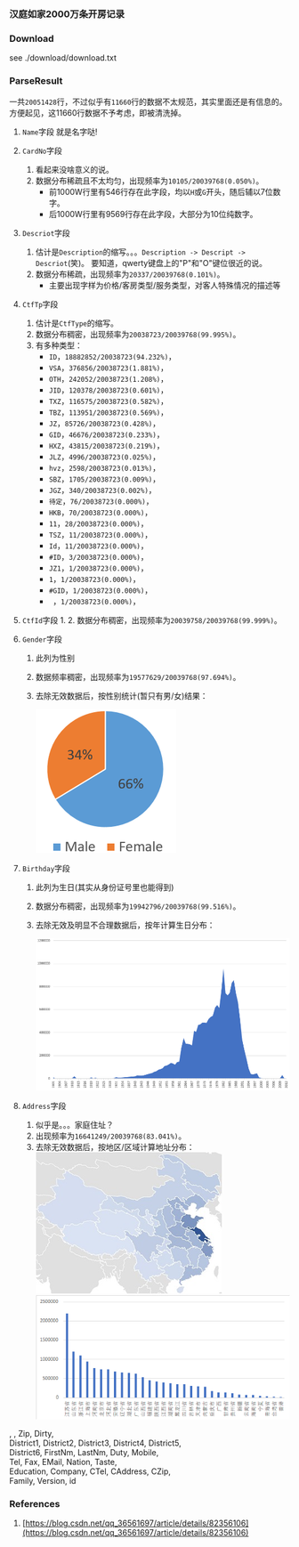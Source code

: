 ### 汉庭如家2000万条开房记录

### Download

see ./download/download.txt

### ParseResult

一共`20051428`行，不过似乎有`11660`行的数据不太规范，其实里面还是有信息的。
方便起见，这11660行数据不予考虑，即被清洗掉。

1. `Name`字段
    就是名字哒!

2. `CardNo`字段
    1. 看起来没啥意义的说。
    2. 数据分布稀疏且不太均匀，出现频率为`10105/20039768(0.050%)`。
        * 前1000W行里有546行存在此字段，均以`H`或`G`开头，随后辅以7位数字。
        * 后1000W行里有9569行存在此字段，大部分为10位纯数字。

3. `Descriot`字段
    1. 估计是`Description`的缩写。。。`Description -> Descript -> Descriot`(笑)。
    要知道，qwerty键盘上的"P"和"O"键位很近的说。
    2. 数据分布稀疏，出现频率为`20337/20039768(0.101%)`。
        * 主要出现字样为价格/客房类型/服务类型，对客人特殊情况的描述等

4. `CtfTp`字段
    1. 估计是`CtfType`的缩写。
    2. 数据分布稠密，出现频率为`20038723/20039768(99.995%)`。
    3. 有多种类型：
        * `ID`，`18882852/20038723(94.232%)`，
        * `VSA`，`376856/20038723(1.881%)`，
        * `OTH`，`242052/20038723(1.208%)`，
        * `JID`，`120378/20038723(0.601%)`，
        * `TXZ`，`116575/20038723(0.582%)`，
        * `TBZ`，`113951/20038723(0.569%)`，
        * `JZ`，`85726/20038723(0.428%)`，
        * `GID`，`46676/20038723(0.233%)`，
        * `HXZ`，`43815/20038723(0.219%)`，
        * `JLZ`，`4996/20038723(0.025%)`，
        * `hvz`，`2598/20038723(0.013%)`，
        * `SBZ`，`1705/20038723(0.009%)`，
        * `JGZ`，`340/20038723(0.002%)`，
        * `待定`，`76/20038723(0.000%)`，
        * `HKB`，`70/20038723(0.000%)`，
        * `11`，`28/20038723(0.000%)`，
        * `TSZ`，`11/20038723(0.000%)`，
        * `Id`，`11/20038723(0.000%)`，
        * `#ID`，`3/20038723(0.000%)`，
        * `JZ1`，`1/20038723(0.000%)`，
        * `1`，`1/20038723(0.000%)`，
        * `#GID`，`1/20038723(0.000%)`，
        * ` `，`1/20038723(0.000%)`，
     
5. `CtfId`字段
    1. 
    2. 数据分布稠密，出现频率为`20039758/20039768(99.999%)`。
    
6.  `Gender`字段
    1. 此列为性别
    2. 数据频率稠密，出现频率为`19577629/20039768(97.694%)`。
    3. 去除无效数据后，按性别统计(暂只有男/女)结果：
    
        ![](md_img/gender_analysis.png)
        
7. `Birthday`字段
    1. 此列为生日(其实从身份证号里也能得到)
    2. 数据分布稠密，出现频率为`19942796/20039768(99.516%)`。
    3. 去除无效及明显不合理数据后，按年计算生日分布：
    
        ![](md_img/birthday_analysis.png)
        
8. `Address`字段
    1. 似乎是。。。家庭住址？
    2. 出现频率为`16641249/20039768(83.041%)`。
    3. 去除无效数据后，按地区/区域计算地址分布：
        ![](md_img/address_map.jpg)
        ![](md_img/address.png)
    
    
        
        
        
        
        
        
        



, , Zip, Dirty, \
District1, District2, District3, District4, District5, \
District6, FirstNm, LastNm, Duty, Mobile, \
Tel, Fax, EMail, Nation, Taste, \
Education, Company, CTel, CAddress, CZip, \
Family, Version, id

### References

1. [https://blog.csdn.net/qq_36561697/article/details/82356106](https://blog.csdn.net/qq_36561697/article/details/82356106)